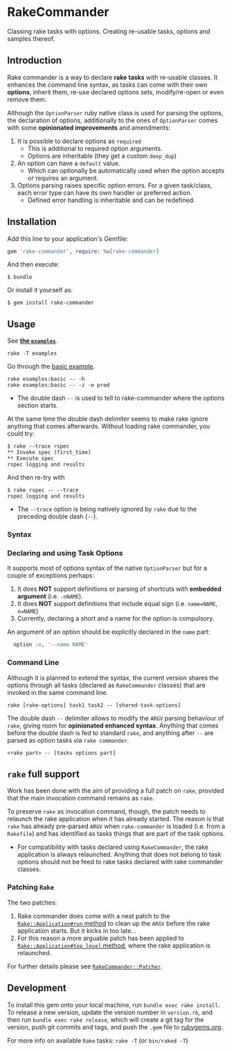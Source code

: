 # RakeCommander

Classing rake tasks with options. Creating re-usable tasks, options and samples thereof.

## Introduction

Rake commander is a way to declare **rake tasks** with re-usable classes. It enhances the command line syntax, as tasks can come with their own **options**, inherit them, re-use declared options sets, modify/re-open or even remove them.

Although the `OptionParser` ruby native class is used for parsing the options, the declaration of options, additionally to the ones of `OptionParser` comes with some **opinionated improvements** and amendments:

1. It is possible to declare options as `required`
   * This is additional to required option arguments.
   * Options are inheritable (they get a custom `deep_dup`)
1. An option can have a `default` value.
   * Which can optionally be automatically used when the option accepts or requires an argument.
1. Options parsing raises specific option errors. For a given task/class, each error type can have its own handler or preferred action.
   * Defined error handling is inheritable and can be redefined.

## Installation

Add this line to your application's Gemfile:

```ruby
gem 'rake-commander', require: %w[rake-commander]
```

And then execute:

    $ bundle

Or install it yourself as:

    $ gem install rake-commander

## Usage

See [**the `examples`**](https://github.com/rellampec/rake-commander/tree/main/examples).

```
rake -T examples
```

Go through the [basic example](https://github.com/rellampec/rake-commander/blob/main/examples/01_basic_example.rb).

```
rake examples:basic -- -h
rake examples:basic -- -z -e prod
```
  * The double dash `--` is used to tell to rake-commander where the options section starts.

At the same time the double dash delimiter seems to make rake ignore anything that comes afterwards. Without loading rake commander, you could try:

```
$ rake --trace rspec
** Invoke spec (first_time)
** Execute spec
rspec logging and results
```

And then re-try with

```
$ rake rspec -- --trace
rspec logging and results
```

  * The `--trace` option is being natively ignored by `rake` due to the preceding double dash (` -- `).


### Syntax

### Declaring and using Task Options

It supports most of options syntax of the native `OptionParser` but for a couple of exceptions perhaps:
  1. It does **NOT** support definitions or parsing of shortcuts with **embedded argument** (i.e. `-nNAME`).
  2. It does **NOT** support definitions that include equal sign (i.e. `name=NAME`, `n=NAME`)
  3. Currently, declaring a short and a name for the option is compulsory.

An argument of an option should be explicitly declared in the `name` part:

```ruby
  option :n, '--name NAME'
```

### Command Line

Although it is planned to extend the syntax, the current version shares the options through all tasks (declared as `RakeCommander` classes) that are invoked in the same command line.

```
rake [rake-options] task1 task2 -- [shared-task-options]
```

The double dash ` -- ` delimiter allows to modify the `ARGV` parsing behaviour of `rake`, giving room for **opinionated enhanced syntax**. Anything that comes before the double dash is fed to standard `rake`, and anything after `--` are parsed as option tasks via `rake commander`.

```
<rake part> -- [tasks options part]
```

## `rake` full support

Work has been done with the aim of providing a full patch on `rake`, provided that the main invocation command remains as `rake`.

To preserve `rake` as invocation command, though, the patch needs to relaunch the rake application when it has already started. The reason is that `rake` has already pre-parsed `ARGV` when `rake-commander` is loaded (i.e. from a `Rakefile`) and has identified as tasks things that are part of the task options.

  * For compatibility with tasks declared using `RakeCommander`, the rake application is always relaunched. Anything that does not belong to task options should not be feed to rake tasks declared with rake commander classes.

### Patching `Rake`

The two patches:

  1. Rake commander does come with a neat patch to the [`Rake::Application#run` method](https://github.com/ruby/rake/blob/48e798484babf725b0562cc417986da513e5d0ae/lib/rake/application.rb#L79) to clean up the `ARGV` before the rake application starts. But it kicks in too late...
  2. For this reason a more arguable patch has been applied to [`Rake::Application#top_level` method](https://github.com/ruby/rake/blob/48e798484babf725b0562cc417986da513e5d0ae/lib/rake/application.rb#L131), where the rake application is relaunched.

For further details please see [`RakeCommander::Patcher`](https://github.com/rellampec/rake-commander/blob/main/lib/rake-commander/patcher).


## Development

To install this gem onto your local machine, run `bundle exec rake install`. To release a new version, update the version number in `version.rb`, and then run `bundle exec rake release`, which will create a git tag for the version, push git commits and tags, and push the `.gem` file to [rubygems.org](https://rubygems.org).

For more info on available `Rake` tasks: `rake -T` (or `bin/raked -T`)

